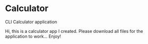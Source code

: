 # Calculator
CLI Calculator application

Hi, this is a calculator app I created. 
Please download all files for the application to work...
Enjoy! 
